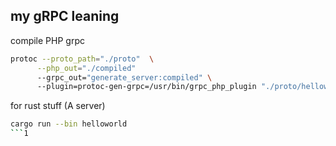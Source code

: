 ## my gRPC leaning
compile PHP grpc
```sh
protoc --proto_path="./proto"  \
      --php_out="./compiled" 
      --grpc_out="generate_server:compiled" \ 
      --plugin=protoc-gen-grpc=/usr/bin/grpc_php_plugin "./proto/helloworld/hello.proto"
```

for rust stuff (A server)
```sh
cargo run --bin helloworld
```1